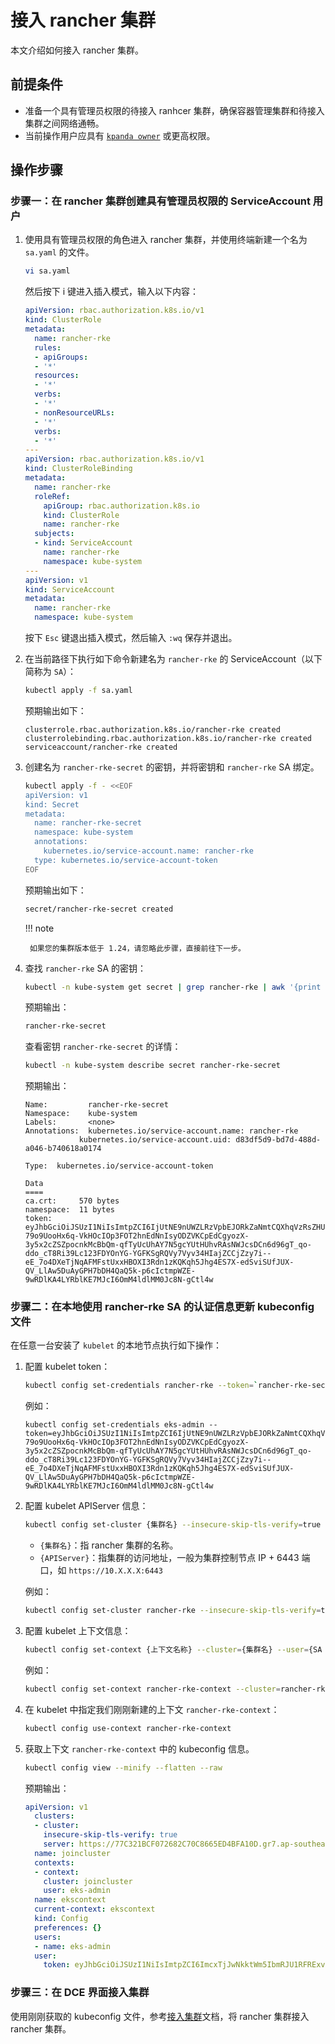 # 接入 rancher 集群

本文介绍如何接入 rancher 集群。

## 前提条件

- 准备一个具有管理员权限的待接入 ranhcer 集群，确保容器管理集群和待接入集群之间网络通畅。
- 当前操作用户应具有 [`kpanda owner`](../permissions/permission-brief.md) 或更高权限。

## 操作步骤

### 步骤一：在 rancher 集群创建具有管理员权限的 ServiceAccount 用户

1. 使用具有管理员权限的角色进入 rancher 集群，并使用终端新建一个名为 `sa.yaml` 的文件。

    ```bash
    vi sa.yaml
    ```

    然后按下 i 键进入插入模式，输入以下内容：

    ```yaml title="sa.yaml"
    apiVersion: rbac.authorization.k8s.io/v1
    kind: ClusterRole
    metadata:
      name: rancher-rke
      rules:
      - apiGroups:
      - '*'
      resources:
      - '*'
      verbs:
      - '*'
      - nonResourceURLs:
      - '*'
      verbs:
      - '*'
    ---
    apiVersion: rbac.authorization.k8s.io/v1
    kind: ClusterRoleBinding
    metadata:
      name: rancher-rke
      roleRef:
        apiGroup: rbac.authorization.k8s.io
        kind: ClusterRole
        name: rancher-rke
      subjects:
      - kind: ServiceAccount
        name: rancher-rke
        namespace: kube-system
    ---
    apiVersion: v1
    kind: ServiceAccount
    metadata:
      name: rancher-rke
      namespace: kube-system
    ```

    按下 `Esc` 键退出插入模式，然后输入 `:wq` 保存并退出。

2. 在当前路径下执行如下命令新建名为 `rancher-rke` 的 ServiceAccount（以下简称为 `SA`）：

    ```bash
    kubectl apply -f sa.yaml
    ```

    预期输出如下：

    ```console
    clusterrole.rbac.authorization.k8s.io/rancher-rke created
    clusterrolebinding.rbac.authorization.k8s.io/rancher-rke created
    serviceaccount/rancher-rke created
    ```

3. 创建名为 `rancher-rke-secret` 的密钥，并将密钥和 `rancher-rke` SA 绑定。

    ```bash
    kubectl apply -f - <<EOF
    apiVersion: v1
    kind: Secret
    metadata:
      name: rancher-rke-secret
      namespace: kube-system
      annotations:
        kubernetes.io/service-account.name: rancher-rke
      type: kubernetes.io/service-account-token
    EOF
    ```

    预期输出如下：

    ```bash
    secret/rancher-rke-secret created
    ```

    !!! note

        如果您的集群版本低于 1.24，请忽略此步骤，直接前往下一步。

4. 查找 `rancher-rke` SA 的密钥：

    ```bash
    kubectl -n kube-system get secret | grep rancher-rke | awk '{print $1}'
    ```

    预期输出：

    ```bash
    rancher-rke-secret
    ```

    查看密钥 `rancher-rke-secret` 的详情：

    ```bash
    kubectl -n kube-system describe secret rancher-rke-secret
    ```

    预期输出：

    ```console
    Name:         rancher-rke-secret
    Namespace:    kube-system
    Labels:       <none>
    Annotations:  kubernetes.io/service-account.name: rancher-rke
                kubernetes.io/service-account.uid: d83df5d9-bd7d-488d-a046-b740618a0174

    Type:  kubernetes.io/service-account-token

    Data
    ====
    ca.crt:     570 bytes
    namespace:  11 bytes
    token:      eyJhbGciOiJSUzI1NiIsImtpZCI6IjUtNE9nUWZLRzVpbEJORkZaNmtCQXhqVzRsZHU4MHhHcDBfb0VCaUo0V1kifQ.eyJpc3MiOiJrdWJlcm5ldGVzL3NlcnZpY2VhY2NvdW50Iiwia3ViZXJuZXRlcy5pby9zZXJ2aWNlYWNjb3VudC9uYW1lc3BhY2UiOiJrdWJlLXN5c3RlbSIsImt1YmVybmV0ZXMuaW8vc2VydmljZWFjY291bnQvc2VjcmV0Lm5hbWUiOiJyYW5jaGVyLXJrZS1zZWNyZXQiLCJrdWJlcm5ldGVzLmlvL3NlcnZpY2VhY2NvdW50L3NlcnZpY2UtYWNjb3VudC5uYW1lIjoicmFuY2hlci1ya2UiLCJrdWJlcm5ldGVzLmlvL3NlcnZpY2VhY2NvdW50L3NlcnZpY2UtYWNjb3VudC51aWQiOiJkODNkZjVkOS1iZDdkLTQ4OGQtYTA0Ni1iNzQwNjE4YTAxNzQiLCJzdWIiOiJzeXN0ZW06c2VydmljZWFjY291bnQ6a3ViZS1zeXN0ZW06cmFuY2hlci1ya2UifQ.VNsMtPEFOdDDeGt_8VHblcMRvjOwPXMM-79o9UooHx6q-VkHOcIOp3FOT2hnEdNnIsyODZVKCpEdCgyozX-3y5x2cZSZpocnkMcBbQm-qfTyUcUhAY7N5gcYUtHUhvRAsNWJcsDCn6d96gT_qo-ddo_cT8Ri39Lc123FDYOnYG-YGFKSgRQVy7Vyv34HIajZCCjZzy7i--eE_7o4DXeTjNqAFMFstUxxHBOXI3Rdn1zKQKqh5Jhg4ES7X-edSviSUfJUX-QV_LlAw5DuAyGPH7bDH4QaQ5k-p6cIctmpWZE-9wRDlKA4LYRblKE7MJcI6OmM4ldlMM0Jc8N-gCtl4w
    ```

### 步骤二：在本地使用 rancher-rke SA 的认证信息更新 kubeconfig 文件

在任意一台安装了 `kubelet` 的本地节点执行如下操作：

1. 配置 kubelet token：

    ```bash
    kubectl config set-credentials rancher-rke --token=`rancher-rke-secret` 里面的 token 信息
    ```

    例如：

    ```
    kubectl config set-credentials eks-admin --token=eyJhbGciOiJSUzI1NiIsImtpZCI6IjUtNE9nUWZLRzVpbEJORkZaNmtCQXhqVzRsZHU4MHhHcDBfb0VCaUo0V1kifQ.eyJpc3MiOiJrdWJlcm5ldGVzL3NlcnZpY2VhY2NvdW50Iiwia3ViZXJuZXRlcy5pby9zZXJ2aWNlYWNjb3VudC9uYW1lc3BhY2UiOiJrdWJlLXN5c3RlbSIsImt1YmVybmV0ZXMuaW8vc2VydmljZWFjY291bnQvc2VjcmV0Lm5hbWUiOiJyYW5jaGVyLXJrZS1zZWNyZXQiLCJrdWJlcm5ldGVzLmlvL3NlcnZpY2VhY2NvdW50L3NlcnZpY2UtYWNjb3VudC5uYW1lIjoicmFuY2hlci1ya2UiLCJrdWJlcm5ldGVzLmlvL3NlcnZpY2VhY2NvdW50L3NlcnZpY2UtYWNjb3VudC51aWQiOiJkODNkZjVkOS1iZDdkLTQ4OGQtYTA0Ni1iNzQwNjE4YTAxNzQiLCJzdWIiOiJzeXN0ZW06c2VydmljZWFjY291bnQ6a3ViZS1zeXN0ZW06cmFuY2hlci1ya2UifQ.VNsMtPEFOdDDeGt_8VHblcMRvjOwPXMM-79o9UooHx6q-VkHOcIOp3FOT2hnEdNnIsyODZVKCpEdCgyozX-3y5x2cZSZpocnkMcBbQm-qfTyUcUhAY7N5gcYUtHUhvRAsNWJcsDCn6d96gT_qo-ddo_cT8Ri39Lc123FDYOnYG-YGFKSgRQVy7Vyv34HIajZCCjZzy7i--eE_7o4DXeTjNqAFMFstUxxHBOXI3Rdn1zKQKqh5Jhg4ES7X-edSviSUfJUX-QV_LlAw5DuAyGPH7bDH4QaQ5k-p6cIctmpWZE-9wRDlKA4LYRblKE7MJcI6OmM4ldlMM0Jc8N-gCtl4w
    ```

2. 配置 kubelet APIServer 信息：

    ```bash
    kubectl config set-cluster {集群名} --insecure-skip-tls-verify=true --server={APIServer}
    ```

    - `{集群名}`：指 rancher 集群的名称。
    - `{APIServer}`：指集群的访问地址，一般为集群控制节点 IP + 6443 端口，如 `https://10.X.X.X:6443`

    例如：

    ```bash
    kubectl config set-cluster rancher-rke --insecure-skip-tls-verify=true --server=https://10.X.X.X:6443
    ```

3.  配置 kubelet 上下文信息：

    ```bash
    kubectl config set-context {上下文名称} --cluster={集群名} --user={SA 用户名}
    ```

    例如：

    ```bash
    kubectl config set-context rancher-rke-context --cluster=rancher-rke --user=rancher-rke
    ```

4. 在 kubelet 中指定我们刚刚新建的上下文 `rancher-rke-context`：

    ```bash
    kubectl config use-context rancher-rke-context
    ```

5. 获取上下文 `rancher-rke-context` 中的 kubeconfig 信息。

    ```bash
    kubectl config view --minify --flatten --raw
    ```

    预期输出：

    ```yaml
    apiVersion: v1
      clusters:
      - cluster:
        insecure-skip-tls-verify: true
        server: https://77C321BCF072682C70C8665ED4BFA10D.gr7.ap-southeast-1.eks.amazonaws.com
      name: joincluster
      contexts:
      - context:
        cluster: joincluster
        user: eks-admin
      name: ekscontext
      current-context: ekscontext
      kind: Config
      preferences: {}
      users:
      - name: eks-admin
      user:
        token: eyJhbGciOiJSUzI1NiIsImtpZCI6ImcxTjJwNkktWm5IbmRJU1RFRExvdWY1TGFWVUtGQ3VIejFtNlFQcUNFalEifQ.eyJpc3MiOiJrdWJlcm5ldGVzL3NlcnZpY2VhY2NvdW50Iiwia3ViZXJuZXRlcy5pby9zZXJ2aWNlYWNjb3VudC9uYW1lc3BhY2UiOiJrdWJlLXN5c3RlbSIsImt1YmVybmV0ZXMuaW8vc2VydmljZWFjY291bnQvc2V

### 步骤三：在 DCE 界面接入集群

使用刚刚获取的 kubeconfig 文件，参考[接入集群](./integrate-cluster.md)文档，将 rancher 集群接入 rancher 集群。

